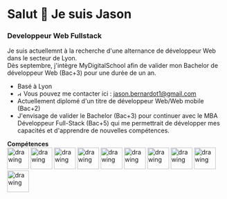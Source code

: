 # **Salut 👋 Je suis Jason**
### Developpeur Web Fullstack

Je suis actuellemnt à la recherche d'une alternance de développeur Web dans le secteur de Lyon.  
Dès septembre, j'intègre MyDigitalSchool afin de valider mon Bachelor de développeur Web (Bac+3) pour une durée de un an.

- Basé à Lyon
- <img src="https://github.com/JsBernardot/JsBernardot/assets/123375400/b3a916c3-b756-4fc0-abb0-759f8ebbd9b6" alt="drawing" width="10"/>  Vous pouvez me contacter ici : jason.bernardot1@gmail.com
- Actuellement diplomé d'un titre de développeur Web/Web mobile (Bac+2) 
- J'envisage de valider le Bachelor (Bac+3) pour continuer avec le MBA Développeur Full-Stack (Bac+5) qui me permettrait de développer mes capacités et d'apprendre de nouvelles compétences.



**Compétences**  
<img src="https://github.com/JsBernardot/JsBernardot/assets/123375400/96c3b9a6-d71c-40eb-b9ea-9fe9d8d24004" alt="drawing" width="50"/>
<img src="https://github.com/JsBernardot/JsBernardot/assets/123375400/eaa4e595-a287-4227-aa7e-0371e2ea25a6" alt="drawing" width="50"/>
<img src="https://github.com/JsBernardot/JsBernardot/assets/123375400/e406f9e7-50ea-43f4-bd5e-c7facde7ddcb" alt="drawing" width="50"/>
<img src="https://github.com/JsBernardot/JsBernardot/assets/123375400/b252a199-f699-4449-a0af-65cf88d5feeb)" alt="drawing" width="50"/>
<img src="https://github.com/JsBernardot/JsBernardot/assets/123375400/3ad48975-59c7-40f2-97e1-0f9c4370d556" alt="drawing" width="50"/>
<img src="https://github.com/JsBernardot/JsBernardot/assets/123375400/e00dd11d-fd14-4ca1-b13e-7c64404645d5" alt="drawing" width="50"/>
<img src="https://github.com/JsBernardot/JsBernardot/assets/123375400/f853b361-b87b-45c1-ad81-a3bfef748b0a" alt="drawing" width="50"/>
<img src="https://github.com/JsBernardot/JsBernardot/assets/123375400/53ba2d98-3a7a-4328-86df-069daa05b885" alt="drawing" width="50"/>
<img src="https://github.com/JsBernardot/JsBernardot/assets/123375400/d63ea6ba-9168-4e96-b476-bf6add419263" alt="drawing" width="50"/>
<img src="https://github.com/JsBernardot/JsBernardot/assets/123375400/1cef44d9-395d-44f4-9a09-220e03dcc209" alt="drawing" width="50"/>

<!--
**JsBernardot/JsBernardot** is a ✨ _special_ ✨ repository because its `README.md` (this file) appears on your GitHub profile.

Here are some ideas to get you started:

- 🔭 I’m currently working on ...
- 🌱 I’m currently learning ...
- 👯 I’m looking to collaborate on ...
- 🤔 I’m looking for help with ...
- 💬 Ask me about ...
- 📫 How to reach me: ...
- 😄 Pronouns: ...
- ⚡ Fun fact: ...
-->

